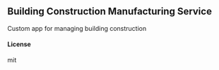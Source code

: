 ## Building Construction Manufacturing Service

Custom app for managing building construction

#### License

mit